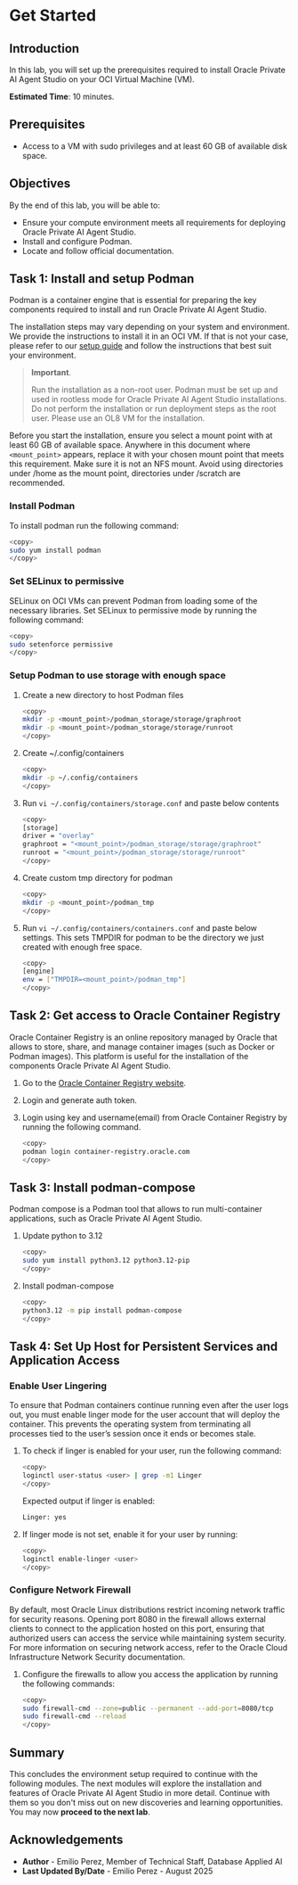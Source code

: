 # Get Started

## Introduction

In this lab, you will set up the prerequisites required to install Oracle Private AI Agent Studio on your OCI Virtual Machine (VM).

**Estimated Time**: 10 minutes.

## Prerequisites

- Access to a VM with sudo privileges and at least 60 GB of available disk space.

## Objectives

By the end of this lab, you will be able to:

- Ensure your compute environment meets all requirements for deploying Oracle Private AI Agent Studio.
- Install and configure Podman.
- Locate and follow official documentation.

## Task 1: Install and setup Podman

Podman is a container engine that is essential for preparing the key components required to install and run Oracle Private AI Agent Studio.

The installation steps may vary depending on your system and environment. We provide the instructions to install it in an OCI VM. If that is not your case, please refer to our [setup guide](http://applied-ai-stage.oraclecorp.com:8000/25.3.0.0/index.html) and follow the instructions that best suit your environment.

> **Important**.
>
> Run the installation as a non-root user. Podman must be set up and used in rootless mode for Oracle Private AI Agent Studio installations. Do not perform the installation or run deployment steps as the root user. Please use an OL8 VM for the installation.

Before you start the installation, ensure you select a mount point with at least 60 GB of available space. Anywhere in this document where `<mount_point>` appears, replace it with your chosen mount point that meets this requirement. Make sure it is not an NFS mount. Avoid using directories under /home as the mount point, directories under /scratch are recommended.

### Install Podman

To install podman run the following command:

```bash
<copy>
sudo yum install podman
</copy>
```

### Set SELinux to permissive

SELinux on OCI VMs can prevent Podman from loading some of the necessary libraries. Set SELinux to permissive mode by running the following command:

```bash
<copy>
sudo setenforce permissive
</copy>
```

### Setup Podman to use storage with enough space

1. Create a new directory to host Podman files

    ```bash
    <copy>
    mkdir -p <mount_point>/podman_storage/storage/graphroot
    mkdir -p <mount_point>/podman_storage/storage/runroot
    </copy>
    ```

2. Create ~/.config/containers

    ```bash
    <copy>
    mkdir -p ~/.config/containers
    </copy>
    ```

3. Run `vi ~/.config/containers/storage.conf` and paste below contents

    ```bash
    <copy>
    [storage]
    driver = "overlay"
    graphroot = "<mount_point>/podman_storage/storage/graphroot"
    runroot = "<mount_point>/podman_storage/storage/runroot"
    </copy>
    ```

4. Create custom tmp directory for podman

    ```bash
    <copy>
    mkdir -p <mount_point>/podman_tmp
    </copy>
    ```

5. Run `vi ~/.config/containers/containers.conf` and paste below settings. This sets TMPDIR for podman to be the directory we just created with enough free space.

    ```bash
    <copy>
    [engine]
    env = ["TMPDIR=<mount_point>/podman_tmp"]
    </copy>
    ```

## Task 2: Get access to Oracle Container Registry

Oracle Container Registry is an online repository managed by Oracle that allows to store, share, and manage container images (such as Docker or Podman images). This platform is useful for the installation of the components Oracle Private AI Agent Studio.

1. Go to the [Oracle Container Registry website](https://container-registry.oracle.com/).

2. Login and generate auth token.

3. Login using key and username(email) from Oracle Container Registry by running the following command.

    ```bash
    <copy>
    podman login container-registry.oracle.com
    </copy>
    ```

## Task 3: Install podman-compose

Podman compose is a Podman tool that allows to run multi-container applications, such as Oracle Private AI Agent Studio.

1. Update python to 3.12

    ```bash
    <copy>
    sudo yum install python3.12 python3.12-pip
    </copy>
    ```

2. Install podman-compose

    ```bash
    <copy>
    python3.12 -m pip install podman-compose
    </copy>
    ```

## Task 4: Set Up Host for Persistent Services and Application Access

### Enable User Lingering

To ensure that Podman containers continue running even after the user logs out, you must enable linger mode for the user account that will deploy the container. This prevents the operating system from terminating all processes tied to the user’s session once it ends or becomes stale.

1. To check if linger is enabled for your user, run the following command:

    ```bash
    <copy>
    loginctl user-status <user> | grep -m1 Linger
    </copy>
    ```

    Expected output if linger is enabled:

    ```bash
    Linger: yes
    ```

2. If linger mode is not set, enable it for your user by running:

    ```bash
    <copy>
    loginctl enable-linger <user>
    </copy>
    ```

### Configure Network Firewall

By default, most Oracle Linux distributions restrict incoming network traffic for security reasons. Opening port 8080 in the firewall allows external clients to connect to the application hosted on this port, ensuring that authorized users can access the service while maintaining system security. For more information on securing network access, refer to the Oracle Cloud Infrastructure Network Security documentation.

1. Configure the firewalls to allow you access the application by running the following commands:

    ```bash
    <copy>
    sudo firewall-cmd --zone=public --permanent --add-port=8080/tcp
    sudo firewall-cmd --reload
    </copy>
    ```

## Summary

This concludes the environment setup required to continue with the following modules. The next modules will explore the installation and features of Oracle Private AI Agent Studio in more detail. Continue with them so you don't miss out on new discoveries and learning opportunities. You may now **proceed to the next lab**.

## Acknowledgements

- **Author** - Emilio Perez, Member of Technical Staff, Database Applied AI
- **Last Updated By/Date** - Emilio Perez - August 2025
